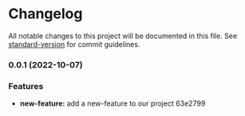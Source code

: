 # Changelog

All notable changes to this project will be documented in this file. See [standard-version](https://github.com/conventional-changelog/standard-version) for commit guidelines.

### 0.0.1 (2022-10-07)


### Features

* **new-feature:** add a new-feature to our project 63e2799

